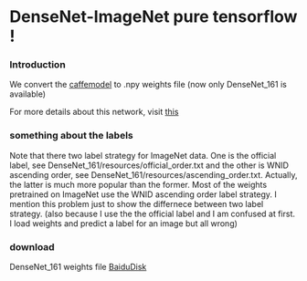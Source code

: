 # DenseNet-ImageNet pure tensorflow !

### Introduction
We convert the [caffemodel](https://github.com/shicai/DenseNet-Caffe) to .npy weights file (now only DenseNet_161 is available)

For more details about this network, visit [this](https://arxiv.org/abs/1608.06993)

### something about the labels
Note that there two label strategy for ImageNet data. One is the official label, see DenseNet_161/resources/official_order.txt and the other is WNID ascending order, see DenseNet_161/resources/ascending_order.txt. Actually, the latter is much more popular than the former. Most of the weights pretrained on ImageNet use the WNID ascending order label strategy. I mention this problem just to show the differnece between two label strategy. (also because I use the the official label and I am confused at first. I load weights and predict a label for an image but all wrong)

### download
DenseNet_161 weights file [BaiduDisk](http://pan.baidu.com/s/1i4DLPGD)
